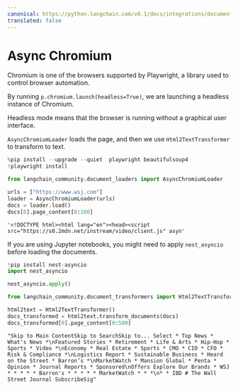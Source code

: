 ```yaml
---
canonical: https://python.langchain.com/v0.1/docs/integrations/document_loaders/async_chromium
translated: false
---
```


# Async Chromium

Chromium is one of the browsers supported by Playwright, a library used to control browser automation.

By running `p.chromium.launch(headless=True)`, we are launching a headless instance of Chromium.

Headless mode means that the browser is running without a graphical user interface.

`AsyncChromiumLoader` loads the page, and then we use `Html2TextTransformer` to transform to text.

```python
%pip install --upgrade --quiet  playwright beautifulsoup4
!playwright install
```

```python
from langchain_community.document_loaders import AsyncChromiumLoader

urls = ["https://www.wsj.com"]
loader = AsyncChromiumLoader(urls)
docs = loader.load()
docs[0].page_content[0:100]
```

```output
'<!DOCTYPE html><html lang="en"><head><script src="https://s0.2mdn.net/instream/video/client.js" asyn'
```

If you are using Jupyter notebooks, you might need to apply `nest_asyncio` before loading the documents.

```python
!pip install nest-asyncio
import nest_asyncio

nest_asyncio.apply()
```

```python
from langchain_community.document_transformers import Html2TextTransformer

html2text = Html2TextTransformer()
docs_transformed = html2text.transform_documents(docs)
docs_transformed[0].page_content[0:500]
```

```output
"Skip to Main ContentSkip to SearchSkip to... Select * Top News * What's News *\nFeatured Stories * Retirement * Life & Arts * Hip-Hop * Sports * Video *\nEconomy * Real Estate * Sports * CMO * CIO * CFO * Risk & Compliance *\nLogistics Report * Sustainable Business * Heard on the Street * Barron’s *\nMarketWatch * Mansion Global * Penta * Opinion * Journal Reports * Sponsored\nOffers Explore Our Brands * WSJ * * * * * Barron's * * * * * MarketWatch * * *\n* * IBD # The Wall Street Journal SubscribeSig"
```